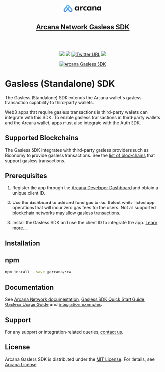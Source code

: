 <p align="center">
<a href="#start"><img height="30rem" src="https://raw.githubusercontent.com/arcana-network/branding/main/an_logo_light_temp.png"/></a>
<h2 align="center"> <a href="https://arcana.network/">Arcana Network Gasless SDK </a></h2>
</p>
<br/>
<p id="banner" align="center">
<br/>
<a title="MIT License" href="https://github.com/arcana-network/license/blob/main/LICENSE.md"><img src="https://img.shields.io/badge/license-MIT-blue"/></a>
<a title="Beta release" href="https://github.com/arcana-network/scw/releases"><img src="https://img.shields.io/github/v/release/arcana-network/scw?style=flat-square&color=28A745"/></a>
<a title="Twitter" href="https://twitter.com/ArcanaNetwork"><img alt="Twitter URL" src="https://img.shields.io/twitter/url?style=social&url=https%3A%2F%2Ftwitter.com%2FArcanaNetwork"/></a>
<a title="CodeCov" href="https://codecov.io/gh/arcana-network/scw"> 
 <img src="https://codecov.io/gh/arcana-network/scw/branch/main/graph/badge.svg?token=KmdjEs3enL"/></a>
</p><p id="start" align="center">
<a href="https://docs.beta.arcana.network/"><img src="https://raw.githubusercontent.com/arcana-network/branding/main/an_gasless_sdk_banner_feb_24.png" alt="Arcana Gasless SDK"/></a>
</p>

# Gasless (Standalone) SDK

The Gasless (Standalone) SDK extends the Arcana wallet's gasless transaction capability to third-party wallets.

Web3 apps that require gasless transactions in third-party wallets can integrate with this SDK. To enable gasless transactions in third-party wallets and the Arcana wallet, apps must also integrate with the Auth SDK.

## Supported Blockchains

The Gasless SDK integrates with third-party gasless providers such as Biconomy to provide gasless transactions. See the [list of blockchains](https://docs.arcana.network/state-of-the-arcana-auth#arcana-gasless-standalone-sdk) that support gasless transactions.

## Prerequisites

1. Register the app through the [Arcana Developer Dashboard](https://dashboard.arcana.network/) and obtain a unique client ID.

2. Use the dashboard to add and fund gas tanks. Select white-listed app operations that will incur zero gas fees for the users. Not all supported blockchain networks may allow gasless transactions.

3. Install the Gasless SDK and use the client ID to integrate the app. [Learn more...](https://docs.arcana.network/quick-start/gasless-standalone-quick-start)

## Installation

## npm

```sh
npm install --save @arcana/scw
```

## Documentation

See [Arcana Network documentation](https://docs.arcana.network/), [Gasless SDK Quick Start Guide](https://docs.arcana.network/quick-start/gasless-quick-start.html), [Gasless Usage Guide](https://docs.arcana.network/gasless-sdk/gasless-usage-guide.html) and [integration examples](https://docs.arcana.network/tutorials/).

## Support

For any support or integration-related queries, [contact us](https://docs.arcana.network/support.html).

## License

Arcana Gasless SDK is distributed under the [MIT License](https://fossa.com/blog/open-source-licenses-101-mit-license/). For details, see [Arcana License](https://github.com/arcana-network/license/blob/main/LICENSE.md).
